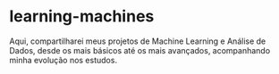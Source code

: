 # learning-machines
Aqui, compartilharei meus projetos de Machine Learning e Análise de Dados, desde os mais básicos até os mais avançados, acompanhando minha evolução nos estudos.

